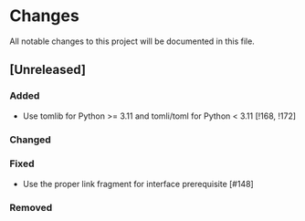 # Changes

All notable changes to this project will be documented in this file.

## [Unreleased]

### Added

- Use tomlib for Python >= 3.11 and tomli/toml for Python < 3.11 [!168, !172]

### Changed

### Fixed

- Use the proper link fragment for interface prerequisite [#148]

### Removed
